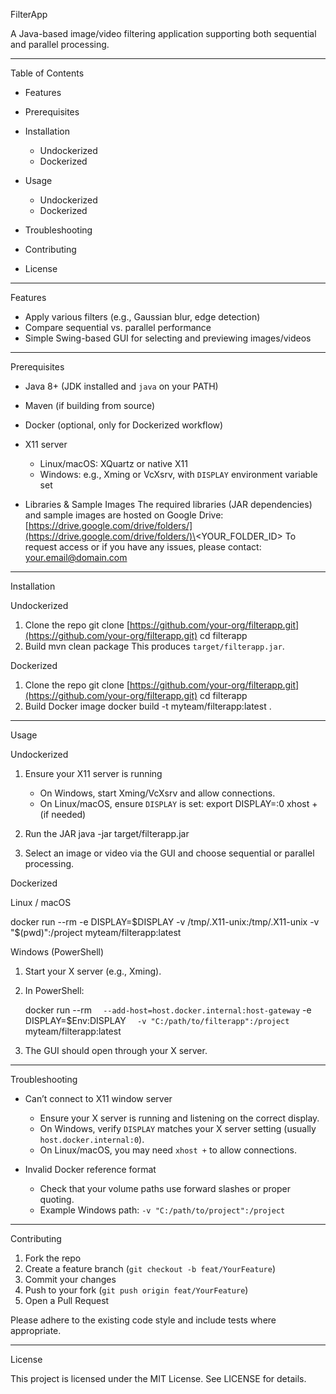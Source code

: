 FilterApp

A Java-based image/video filtering application supporting both sequential and parallel processing.

---

Table of Contents

* Features
* Prerequisites
* Installation

  * Undockerized
  * Dockerized
* Usage

  * Undockerized
  * Dockerized
* Troubleshooting
* Contributing
* License

---

Features

* Apply various filters (e.g., Gaussian blur, edge detection)
* Compare sequential vs. parallel performance
* Simple Swing-based GUI for selecting and previewing images/videos

---

Prerequisites

* Java 8+ (JDK installed and `java` on your PATH)
* Maven (if building from source)
* Docker (optional, only for Dockerized workflow)
* X11 server

  * Linux/macOS: XQuartz or native X11
  * Windows: e.g., Xming or VcXsrv, with `DISPLAY` environment variable set
* Libraries & Sample Images
  The required libraries (JAR dependencies) and sample images are hosted on Google Drive: [https://drive.google.com/drive/folders/](https://drive.google.com/drive/folders/)\<YOUR\_FOLDER\_ID>
  To request access or if you have any issues, please contact: [your.email@domain.com](mailto:your.email@domain.com)

---

Installation

Undockerized

1. Clone the repo
   git clone [https://github.com/your-org/filterapp.git](https://github.com/your-org/filterapp.git)
   cd filterapp
2. Build
   mvn clean package
   This produces `target/filterapp.jar`.

Dockerized

1. Clone the repo
   git clone [https://github.com/your-org/filterapp.git](https://github.com/your-org/filterapp.git)
   cd filterapp
2. Build Docker image
   docker build -t myteam/filterapp\:latest .

---

Usage

Undockerized

1. Ensure your X11 server is running

   * On Windows, start Xming/VcXsrv and allow connections.
   * On Linux/macOS, ensure `DISPLAY` is set:
     export DISPLAY=:0
     xhost +  (if needed)
2. Run the JAR
   java -jar target/filterapp.jar
3. Select an image or video via the GUI and choose sequential or parallel processing.

Dockerized

Linux / macOS

docker run --rm&#x20;
-e DISPLAY=\$DISPLAY&#x20;
-v /tmp/.X11-unix:/tmp/.X11-unix&#x20;
-v "\$(pwd)":/project&#x20;
myteam/filterapp\:latest

Windows (PowerShell)

1. Start your X server (e.g., Xming).

2. In PowerShell:

   docker run --rm `  --add-host=host.docker.internal:host-gateway`
   -e DISPLAY=\$Env\:DISPLAY `  -v "C:/path/to/filterapp":/project`
   myteam/filterapp\:latest

3. The GUI should open through your X server.

---

Troubleshooting

* Can’t connect to X11 window server

  * Ensure your X server is running and listening on the correct display.
  * On Windows, verify `DISPLAY` matches your X server setting (usually `host.docker.internal:0`).
  * On Linux/macOS, you may need `xhost +` to allow connections.

* Invalid Docker reference format

  * Check that your volume paths use forward slashes or proper quoting.
  * Example Windows path: `-v "C:/path/to/project":/project`

---

Contributing

1. Fork the repo
2. Create a feature branch (`git checkout -b feat/YourFeature`)
3. Commit your changes
4. Push to your fork (`git push origin feat/YourFeature`)
5. Open a Pull Request

Please adhere to the existing code style and include tests where appropriate.

---

License

This project is licensed under the MIT License. See LICENSE for details.
